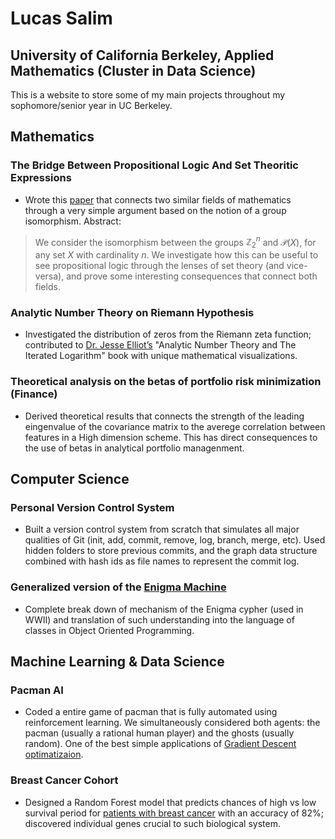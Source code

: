 # Lucas Salim
## University of California Berkeley, Applied Mathematics (Cluster in Data Science)

This is a website to store some of my main projects throughout my sophomore/senior year in UC Berkeley. 

## Mathematics

### The Bridge Between Propositional Logic And Set Theoritic Expressions
- Wrote this [paper](/paper.pdf) that connects two similar fields of mathematics through a very simple argument based on the notion of a group isomorphism. Abstract:
> We consider the isomorphism between the groups $\mathbb{Z}_2^n$ and $\mathscr{P}(X)$, for any set $X$ with cardinality $n$. We investigate how this can be useful to see propositional logic through the lenses of set theory (and vice-versa), and prove some interesting consequences that connect both fields. 


### Analytic Number Theory on Riemann Hypothesis
- Investigated the distribution of zeros from the Riemann zeta function; contributed to [Dr. Jesse Elliot’s](https://www.csuci.edu/news/spotlights/faculty/mathematician-philosopher.htm) "Analytic Number Theory and The Iterated Logarithm" book with unique mathematical visualizations. 


### Theoretical analysis on the betas of portfolio risk minimization (Finance)
- Derived theoretical results that connects the strength of the leading eingenvalue of the covariance matrix to the averege correlation between features in a High dimension scheme. This has direct consequences to the use of betas in analytical portfolio managenment.


## Computer Science

### Personal Version Control System 
- Built a version control system from scratch that simulates all major qualities of Git (init, add, commit, remove, log, branch, merge, etc). Used hidden folders to store previous commits, and the graph data structure combined with hash ids as file names to represent the commit log.

### Generalized version of the [Enigma Machine](https://en.wikipedia.org/wiki/Enigma_machine)
- Complete break down of mechanism of the Enigma cypher (used in WWII) and translation of such understanding into the language of classes in Object Oriented Programming.


## Machine Learning & Data Science

### Pacman AI
- Coded a entire game of pacman that is fully automated using reinforcement learning. We simultaneously considered both agents: the pacman (usually a rational human player) and the ghosts (usually random). One of the best simple applications of [Gradient Descent optimatizaion](https://en.wikipedia.org/wiki/Gradient_descent).  


### Breast Cancer Cohort
- Designed a Random Forest model that predicts chances of high vs low survival period for [patients with breast cancer](http://www.cbioportal.org/study/summary?id=brca_metabric) with an accuracy of 82%; discovered individual genes crucial to such biological system.


